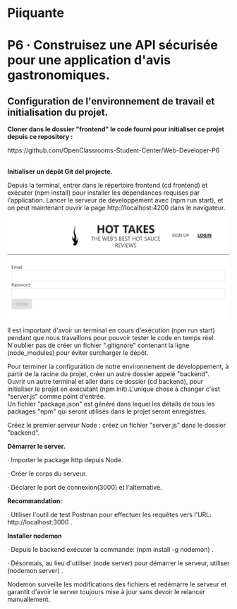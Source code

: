 # Piiquante
<h1>P6 · Construisez une API sécurisée pour une application d'avis gastronomiques.</h1>

<h2>Configuration de l'environnement de travail et initialisation du projet.</h2>

<p><b>Cloner dans le dossier "frontend" le code fourni pour initialiser ce projet depuis ce repository : </b></p>
    https://github.com/OpenClassrooms-Student-Center/Web-Developer-P6   <br><br>
<p><b>Initialiser un dépôt Git del projecte.</b></p>
<p>Depuis la terminal, entrer dans le répertoire frontend (cd frontend) et exécuter (npm install) pour installer les dépendances requises par l'application. Lancer le serveur de développement avec (npm run start), et on peut maintenant ouvrir la page http://localhost:4200 dans le navigateur.</p>

<img src = "./ImgReadme/Inici_01.png"/>

<p>Il est important d'avoir un terminal en cours d'exécution (npm run start) pendant que nous travaillons pour pouvoir tester le code en temps réel.<br>
N'oublier pas de créer un fichier ".gitignore" contenant la ligne (node_modules) pour éviter surcharger le dépôt.</p>

<p>Pour terminer la configuration de notre environnement de développement, à partir de la racine du projet, créer un autre dossier appelé "backend".<br>
Ouvrir un autre terminal et aller dans ce dossier (cd backend), pour initialiser le projet en exécutant (npm init).L'unique chose à changer c'est "server.js" comme point d'entrée. <br>
Un fichier "package.json" est généré dans lequel les détails de tous les packages "npm" qui seront utilisés dans le projet seront enregistrés.</p>

<p>Créez le premier serveur Node : créez un fichier "server.js" dans le dossier "backend".</p>

<p><b>Démarrer le server.</b></p>
    <p>· Importer le package http depuis Node.</p>
    <p>· Créer le corps du serveur.</p>
    <p>· Déclarer le port de connexion(3000) et l'alternative.</p>

<p><b>Recommandation:</b></p>
    <p>· Utiliser l'outil de test Postman pour effectuer les requêtes vers l'URL: http://localhost:3000 .</p>

<p><b>Installer nodemon</b></p>
    <p>· Depuis le backend exécuter la commande: (npm install -g nodemon) .</p>
    <p>· Désormais, au lieu d'utiliser (node server) pour démarrer le serveur, utiliser (nodemon server) .</p>

<p> Nodemon surveille les modifications des fichiers et redémarre le serveur et garantit d'avoir le server toujours mise à jour sans devoir le relancer manuallement.</p>

